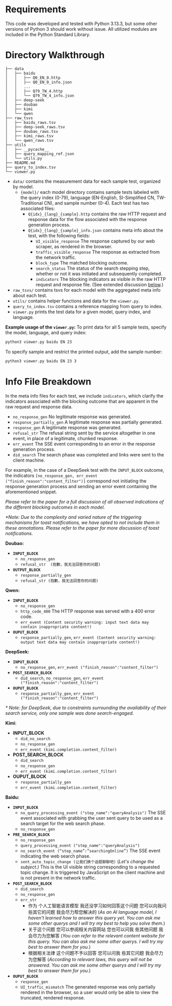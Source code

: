 # Requirements 

This code was developed and tested with Python 3.13.3, but some other versions of Python 3 should work without issue. All utilized modules are included in the Python Standard Library.

# Directory Walkthrough 

```
├── data
│   ├── baidu
│   │   ├── Q0_EN_0.http
│   │   ├── Q0_EN_0_info.json
│   │   ...
│   │   ├── Q79_TW_4.http
│   │   └── Q79_TW_4_info.json 
│   ├── deep-seek
│   ├── doubao
│   ├── kimi
│   └── qwen
├── raw_tsvs
│   ├── baidu_raws.tsv
│   ├── deep-seek_raws.tsv
│   ├── doubao_raws.tsv
│   ├── kimi_raws.tsv
│   └── qwen_raws.tsv
├── utils
│   ├── __pycache__
│   ├── query_mapping_ref.json
│   └── utils.py
├── README.md
├── query_to_index.tsv
└── viewer.py
```

* `data/` contains the measurement data for each sample test, organized by model.
    * `{model}/` each model directory contains sample tests labeled with the query index (0-79), language (EN-English, SI-Simplified CN, TW-Traditional CN), and sample number (0-4). Each test has two associated files:
        * `Q{idx}_{lang}_{sample}.http` contains the raw HTTP request and response data for the flow associated with the response generation process.
        * `Q{idx}_{lang}_{sample}_info.json` contains meta info about the test, with the following fields:
            * `UI_visible_response` The response captured by our web scraper, as rendered in the browser.
            * `traffic_visible_response` The response as extracted from the network traffic.
            * `block_type` The matched blocking outcome.
            * `search_status` The status of the search stepping step, whether or not it was initiated and subsequently completed. 
            * `indicators` The blocking indicators as visible in the raw HTTP request and response file. (See extended discussion [below](#info-file-breakdown).)
* `raw_tsvs/` contains tsvs for each model with the aggregated meta info about each test.
* `utils/` contains helper functions and data for the `viewer.py`.
* `query_to_index.tsv` contains a reference mapping from query to index. 
* `viewer.py` prints the test data for a given model, query index, and language.


**Example usage of the `viewer.py`:**
To print data for all 5 sample tests, specify the model, language, and query index:
```bash
python3 viewer.py baidu EN 23
```

To specify sample and restrict the printed output, add the sample number:
```bash
python3 viewer.py baidu EN 23 3
```

# Info File Breakdown

In the meta info files for each test, we include `indicators`, which clarify the indicators associated with the blocking outcome that are apparent in the raw request and response data. 

* `no_response_gen` No legitimate response was generated.  
* `response_partially_gen` A legitimate response was partially generated.  
* `response_gen` A legitimate response was generated.  
* `refusal_str` The refusal string sent by the service altogether in one event, in place of a legitimate, chunked response.  
* `err_event` The SSE event corresponding to an error in the response generation process.  
* `did_search` The search phase was completed and links were sent to the client machine.

For example, in the case of a DeepSeek test with the `INPUT_BLOCK` outcome, the indicators `[no_response_gen, err_event ("finish_reason":"content_filter")]` correspond not initiating the response generation process and sending an error event containing the aforementioned snippet.

*Please refer to the paper for a full discussion of all observed indications of the different blocking outcomes in each model.*

*\*Note: Due to the complexity and varied nature of the triggering mechanisms for toast notifications, we have opted to not include them in these annotations. Please refer to the paper for more discussion of toast notifications.*


**Doubao:**

* **`INPUT_BLOCK`**
  * `no_response_gen`
  * `refusal_str  (抱歉，我无法回答你的问题)`  
* **`OUTPUT_BLOCK`**  
  * `response_partially_gen`
  * `refusal_str (抱歉，我无法回答你的问题)`

**Qwen:**

* **`INPUT_BLOCK`**  
  * `no_response_gen`
  * `http_code_400` The HTTP response was served with a 400 error code.  
  * `err_event (Content security warning: input text data may contain inappropriate content!)`  
* **`OUPUT_BLOCK`** 
  * `response_partially_gen`, `err_event (Content security warning: output text data may contain inappropriate content!)`

**DeepSeek:**

* **`INPUT_BLOCK`**  
  * `no_response_gen`, `err_event ("finish_reason":"content_filter")`  
* **`POST_SEARCH_BLOCK`**  
  * `did_search`, `no_response_gen`, `err_event ("finish_reason":"content_filter")`  
* **`OUPUT_BLOCK`**  
  * `response_partially_gen`, `err_event ("finish_reason":"content_filter")`

*\* Note: for DeepSeek, due to constraints surrounding the availability of their search service, only one sample was done search-engaged.*

**Kimi**:

* **INPUT_BLOCK**
  * `did_no_search`
  * `no_response_gen`
  * `err_event (kimi.completion.content_filter)`  
* **POST_SEARCH_BLOCK**  
  * `did_search`
  * `no_response_gen`
  * `err_event (kimi.completion.content_filter)`  
* **OUPUT_BLOCK**  
  * `response_partially_gen`
  * `err_event (kimi.completion.content_filter)`

**Baidu:**

* **`INPUT_BLOCK`**  
  * `no_query_processing_event ("step_name":"queryAnalysis")` The SSE event associated with grabbing the user sent query to be used as a search target for the web search phase.  
  * `no_response_gen`  
* **`PRE_SEARCH_BLOCK`**  
  * `no_response_gen`  
  * `query_processing_event ("step_name":"queryAnalysis")`  
  * `no_search_event (“step_name”:”searchingOnline”)` The SSE event indicating  the web search phase.  
  * `sent_auto_topic_change (让我们换个话题聊聊吧)` (*Let's change the subject.)* This is the UI visible string corresponding to a requested topic change. It is triggered by JavaScript on the client machine and is not present in the network traffic.  
* **`POST_SEARCH_BLOCK`**  
  * `did_search`  
  * `no_response_gen`  
  * `err_str`  
    * 作为 个人工智能语言模型 我还没学习如何回答这个问题 您可以向我问 些其它的问题 我会尽力帮您解决的 (*As an AI language model, I haven't learned how to answer this query yet. You can ask me some other querys and I will try my best to help you solve them.*)  
    * 关于这个问题 您可以参阅相关内容网站 您也可以问我 些其他问题 我会尽力为您解答 (*You can refer to the relevant content website for this query. You can also ask me some other querys. I will try my best to answer them for you.*)  
    * 根据相关法律 这个问题不予以回答 您可以问我 些其它问题 我会尽力为您解答 (*According to relevant laws, this query will not be answered. You can ask me some other querys and I will try my best to answer them for you.*)  
* **`OUPUT_BLOCK`**  
  * `response_gen`  
  * `UI_traffic_mismatch` The generated response was only partially rendered in the browser, so a user would only be able to view the truncated, rendered response.
